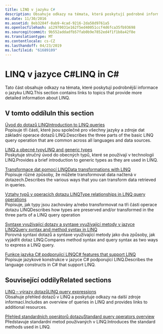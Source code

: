 ```yaml
---
title: LINQ v jazyku C#
description: Obsahuje odkazy na témata, která poskytují podrobné informace o LINQ v JAZYKU C#.
ms.date: 11/30/2016
ms.assetid: 8eb3284f-0ab9-4cad-9216-2da58d9761a5
ms.openlocfilehash: a12970031e162f5ed40051ccf4d6fca35fb93698
ms.sourcegitcommit: 9b552addadfb57fab0b9e7852ed4f1f1b8a42f8e
ms.translationtype: MT
ms.contentlocale: cs-CZ
ms.lasthandoff: 04/23/2019
ms.locfileid: "61689109"
---
```

# <a name="linq-in-c"></a><span data-ttu-id="c6543-103">LINQ v jazyce C\#</span><span class="sxs-lookup"><span data-stu-id="c6543-103">LINQ in C\#</span></span>

<span data-ttu-id="c6543-104">Tato část obsahuje odkazy na témata, které poskytují podrobnější informace o jazyku LINQ.</span><span class="sxs-lookup"><span data-stu-id="c6543-104">This section contains links to topics that provide more detailed information about LINQ.</span></span>

## <a name="in-this-section"></a><span data-ttu-id="c6543-105">V tomto oddílu</span><span class="sxs-lookup"><span data-stu-id="c6543-105">In this section</span></span>

[<span data-ttu-id="c6543-106">Úvod do dotazů LINQ</span><span class="sxs-lookup"><span data-stu-id="c6543-106">Introduction to LINQ queries</span></span>](../programming-guide/concepts/linq/introduction-to-linq-queries.md)  
<span data-ttu-id="c6543-107">Popisuje tři části, které jsou společné pro všechny jazyky a zdroje dat základní operace dotazů LINQ.</span><span class="sxs-lookup"><span data-stu-id="c6543-107">Describes the three parts of the basic LINQ query operation that are common across all languages and data sources.</span></span>  

[<span data-ttu-id="c6543-108">LINQ a obecné typy</span><span class="sxs-lookup"><span data-stu-id="c6543-108">LINQ and generic types</span></span>](../programming-guide/concepts/linq/linq-and-generic-types.md)  
<span data-ttu-id="c6543-109">Poskytuje stručný úvod do obecných typů, které se používají v technologii LINQ.</span><span class="sxs-lookup"><span data-stu-id="c6543-109">Provides a brief introduction to generic types as they are used in LINQ.</span></span>

[<span data-ttu-id="c6543-110">Transformace dat pomocí LINQ</span><span class="sxs-lookup"><span data-stu-id="c6543-110">Data transformations with LINQ</span></span>](../programming-guide/concepts/linq/data-transformations-with-linq.md)  
<span data-ttu-id="c6543-111">Popisuje různé způsoby, že můžete transformovat data načtená v dotazech.</span><span class="sxs-lookup"><span data-stu-id="c6543-111">Describes the various ways that you can transform data retrieved in queries.</span></span>

[<span data-ttu-id="c6543-112">Vztahy typů v operacích dotazu LINQ</span><span class="sxs-lookup"><span data-stu-id="c6543-112">Type relationships in LINQ query operations</span></span>](../programming-guide/concepts/linq/type-relationships-in-linq-query-operations.md)  
<span data-ttu-id="c6543-113">Popisuje, jak typy jsou zachovány a/nebo transformovat na tři části operace dotazu LINQ</span><span class="sxs-lookup"><span data-stu-id="c6543-113">Describes how types are preserved and/or transformed in the three parts of a LINQ query operation</span></span>

[<span data-ttu-id="c6543-114">Syntaxe využívající dotazy a syntaxe využívající metody v jazyce LINQ</span><span class="sxs-lookup"><span data-stu-id="c6543-114">Query syntax and method syntax in LINQ</span></span>](../programming-guide/concepts/linq/query-syntax-and-method-syntax-in-linq.md)  
<span data-ttu-id="c6543-115">Porovná syntaxi dotazů a syntaxe využívající metody jako dva způsoby, jak vyjádřit dotaz LINQ.</span><span class="sxs-lookup"><span data-stu-id="c6543-115">Compares method syntax and query syntax as two ways to express a LINQ query.</span></span>

[<span data-ttu-id="c6543-116">Funkce jazyka C# podporující LINQ</span><span class="sxs-lookup"><span data-stu-id="c6543-116">C# features that support LINQ</span></span>](../programming-guide/concepts/linq/features-that-support-linq.md)  
<span data-ttu-id="c6543-117">Popisuje jazykové konstrukce v jazyce C# podporující LINQ.</span><span class="sxs-lookup"><span data-stu-id="c6543-117">Describes the language constructs in C# that support LINQ.</span></span>

## <a name="related-sections"></a><span data-ttu-id="c6543-118">Související oddíly</span><span class="sxs-lookup"><span data-stu-id="c6543-118">Related sections</span></span>

[<span data-ttu-id="c6543-119">LINQ – výrazy dotazů</span><span class="sxs-lookup"><span data-stu-id="c6543-119">LINQ query expressions</span></span>](../programming-guide/linq-query-expressions/index.md)  
<span data-ttu-id="c6543-120">Obsahuje přehled dotazů v LINQ a poskytuje odkazy na další zdroje informací.</span><span class="sxs-lookup"><span data-stu-id="c6543-120">Includes an overview of queries in LINQ and provides links to additional resources.</span></span>

[<span data-ttu-id="c6543-121">Přehled standardních operátorů dotazu</span><span class="sxs-lookup"><span data-stu-id="c6543-121">Standard query operators overview</span></span>](../programming-guide/concepts/linq/standard-query-operators-overview.md)  
<span data-ttu-id="c6543-122">Představuje standardní metod používaných v LINQ.</span><span class="sxs-lookup"><span data-stu-id="c6543-122">Introduces the standard methods used in LINQ.</span></span>